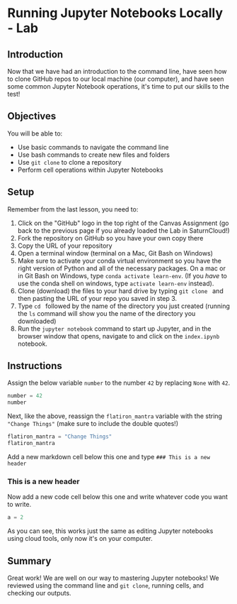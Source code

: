 # Running Jupyter Notebooks Locally - Lab

## Introduction
Now that we have had an introduction to the command line, have seen how to clone GitHub repos to our local machine (our computer), and have seen some common Jupyter Notebook operations, it's time to put our skills to the test!

## Objectives
You will be able to:
* Use basic commands to navigate the command line
* Use bash commands to create new files and folders
* Use `git clone` to clone a repository
* Perform cell operations within Jupyter Notebooks

## Setup

Remember from the last lesson, you need to:
1. Click on the "GitHub" logo in the top right of the Canvas Assignment (go back to the previous page if you already loaded the Lab in SaturnCloud!)
2. Fork the repository on GitHub so you have your own copy there
3. Copy the URL of your repository
4. Open a terminal window (terminal on a Mac, Git Bash on Windows)
5. Make sure to activate your conda virtual environment so you have the right version of Python and all of the necessary packages. On a mac or in Git Bash on Windows, type `conda activate learn-env`. (If you *have* to use the conda shell on windows, type `activate learn-env` instead).
6. Clone (download) the files to your hard drive by typing `git clone ` and then pasting the URL of your repo you saved in step 3.
7. Type `cd ` followed by the name of the directory you just created (running the `ls` command will show you the name of the directory you downloaded) 
7. Run the `jupyter notebook` command to start up Jupyter, and in the browser window that opens, navigate to and click on the `index.ipynb` notebook.

## Instructions

Assign the below variable `number` to the number `42` by replacing `None` with `42`.


```python
number = 42
number
```

Next, like the above, reassign the `flatiron_mantra` variable with the string `"Change Things"` (make sure to include the double quotes!) 


```python
flatiron_mantra = "Change Things"
flatiron_mantra
```

Add a new markdown cell below this one and type `### This is a new header`

### This is a new header

Now add a new code cell below this one and write whatever code you want to write.

```python
a = 2
```

As you can see, this works just the same as editing Jupyter notebooks using cloud tools, only now it's on your computer.

## Summary
Great work! We are well on our way to mastering Jupyter notebooks! We reviewed using the command line and `git clone`, running cells, and checking our outputs.
